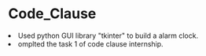 # Code_Clause

<li>Used python GUI library "tkinter" to build a alarm clock.</li>
<li>omplted the task 1 of code clause internship.</li>
